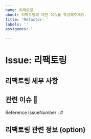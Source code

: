 ```yaml
---
name: 리팩토링
about: 리팩토링에 대한 이슈를 작성해주세요.
title: 'Refactor: '
labels: ''
assignees: ''

---
```


# Issue: 리팩토링

## 리팩토링 세부 사항

## 관련 이슈 📎
<!-- 리팩토링 한 기능의 원래 이슈의 넘버를 적어주세요. -->
Reference IssueNumber : #

## 리팩토링 관련 정보 (option)
<!-- 기능 구현에 관한 정보를 얻은 곳의 url을 적어주세요 없다면 비워놓으면 됩니다. -->
